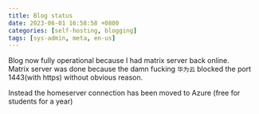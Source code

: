 ```yaml
---
title: Blog status
date: 2023-06-01 16:58:58 +0800
categories: [self-hosting, blogging]
tags: [sys-admin, meta, en-us]
---
```


Blog now fully operational because I had matrix server back online.  
Matrix server was done because the damn fucking `华为云` blocked the port 1443(with https) without obvious reason.

Instead the homeserver connection has been moved to Azure (free for students for a year)